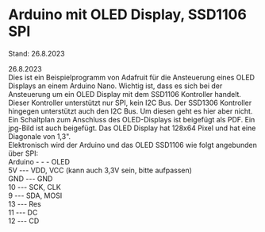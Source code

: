 # Arduino mit OLED Display, SSD1106 SPI


Stand: 26.8.2023

26.8.2023\
Dies ist ein Beispielprogramm von Adafruit für die Ansteuerung eines OLED Displays an einem Arduino Nano. Wichtig ist, dass es sich bei der Ansteuerung um ein OLED Display mit dem SSD1106 Kontroller handelt. Dieser Kontroller unterstützt nur SPI, kein I2C Bus. Der SSD1306 Kontroller hingegen unterstützt auch den I2C Bus. Um diesen geht es hier aber nicht. Ein Schaltplan zum Anschluss des OLED-Displays ist beigefügt als PDF. Ein jpg-Bild ist auch beigefügt. Das OLED Display hat 128x64 Pixel und hat eine Diagonale von 1,3".\
Elektronisch wird der Arduino und das OLED SSD1106 wie folgt angebunden über SPI:\
Arduino - - - OLED\
5V    ---     VDD, VCC (kann auch 3,3V sein, bitte aufpassen) \
GND   ---     GND\
10    ---     SCK, CLK\
9     ---     SDA, MOSI\
13    ---     Res\
11    ---     DC\
12    ---     CD